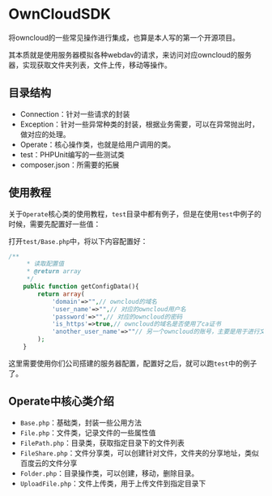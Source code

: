 # OwnCloudSDK
将owncloud的一些常见操作进行集成，也算是本人写的第一个开源项目。

其本质就是使用服务器模拟各种webdav的请求，来访问对应owncloud的服务器，实现获取文件夹列表，文件上传，移动等操作。

## 目录结构

- Connection：针对一些请求的封装
- Exception：针对一些异常种类的封装，根据业务需要，可以在异常抛出时，做对应的处理。
- Operate：核心操作类，也就是给用户调用的类。
- test：PHPUnit编写的一些测试类
- composer.json：所需要的拓展

## 使用教程

关于`Operate`核心类的使用教程，`test`目录中都有例子，但是在使用`test`中例子的时候，需要先配置好一些值：

打开`test/Base.php`中，将以下内容配置好：

```php
/**
     * 读取配置值
     * @return array
     */
    public function getConfigData(){
        return array(
            'domain'=>"",// owncloud的域名
            'user_name'=>"",// 对应的owncloud用户名
            'password'=>"",// 对应的owncloud的密码
            'is_https'=>true,// owncloud的域名是否使用了ca证书
            'another_user_name'=>""// 另一个owncloud的账号，主要是用于进行文件分享测试的
        );
    }
```

这里需要使用你们公司搭建的服务器配置，配置好之后，就可以跑`test`中的例子了。

## Operate中核心类介绍

- `Base.php`：基础类，封装一些公用方法
- `File.php`：文件类，记录文件的一些属性值
- `FilePath.php`：目录类，获取指定目录下的文件列表
- `FileShare.php`：文件分享类，可以创建针对文件，文件夹的分享地址，类似百度云的文件分享
- `Folder.php`：目录操作类，可以创建，移动，删除目录。
- `UploadFile.php`：文件上传类，用于上传文件到指定目录下